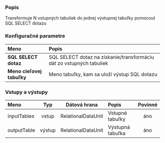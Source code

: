 ### Popis

Transformuje N vstupných tabuliek do jednej výstupnej tabuľky pomocout SQL SELECT dotazu

### Konfiguračné parametre

| Meno | Popis |
|:----|:----|
|**SQL SELECT dotaz** | SQL SELECT dotaz na získanie/transformáciu dát zo vstupných tabuliek |
|**Meno cieľovej tabuľky** | Meno tabuľky, kam sa uloží výstup SQL dotazu |

### Vstupy a výstupy

|Meno |Typ | Dátová hrana | Popis | Povinné |
|:--------|:------:|:------:|:-------------|:---------------------:|
|inputTables |vstup| RelationalDataUnit | Vstupné tabuľky |áno|
|outputTable |výstup| RelationalDataUnit | Výstupná tabuľka |áno|
